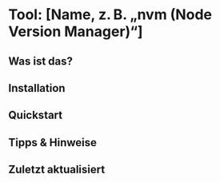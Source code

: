 # Tool: [Name, z. B. „nvm (Node Version Manager)“]

## Was ist das?

## Installation

## Quickstart

## Tipps & Hinweise

## Zuletzt aktualisiert
